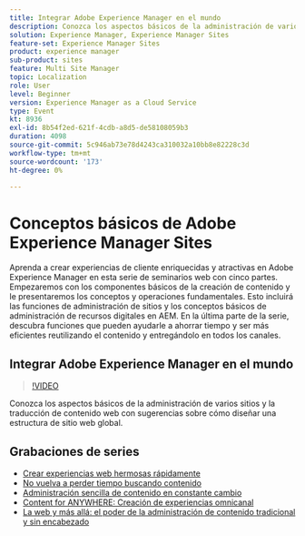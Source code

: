 ```yaml
---
title: Integrar Adobe Experience Manager en el mundo
description: Conozca los aspectos básicos de la administración de varios sitios y la traducción de contenido web con sugerencias sobre cómo diseñar una estructura de sitio web global.
solution: Experience Manager, Experience Manager Sites
feature-set: Experience Manager Sites
product: experience manager
sub-product: sites
feature: Multi Site Manager
topic: Localization
role: User
level: Beginner
version: Experience Manager as a Cloud Service
type: Event
kt: 8936
exl-id: 8b54f2ed-621f-4cdb-a8d5-de58108059b3
duration: 4098
source-git-commit: 5c946ab73e78d4243ca310032a10bb8e82228c3d
workflow-type: tm+mt
source-wordcount: '173'
ht-degree: 0%

---
```


# Conceptos básicos de Adobe Experience Manager Sites

Aprenda a crear experiencias de cliente enriquecidas y atractivas en Adobe Experience Manager en esta serie de seminarios web con cinco partes. Empezaremos con los componentes básicos de la creación de contenido y le presentaremos los conceptos y operaciones fundamentales. Esto incluirá las funciones de administración de sitios y los conceptos básicos de administración de recursos digitales en AEM. En la última parte de la serie, descubra funciones que pueden ayudarle a ahorrar tiempo y ser más eficientes reutilizando el contenido y entregándolo en todos los canales.

## Integrar Adobe Experience Manager en el mundo

>[!VIDEO](https://video.tv.adobe.com/v/336981/?quality=12&learn=on&hidetitle=true)

Conozca los aspectos básicos de la administración de varios sitios y la traducción de contenido web con sugerencias sobre cómo diseñar una estructura de sitio web global.

## Grabaciones de series

* [Crear experiencias web hermosas rápidamente](authoring-fundamentals.md)
* [No vuelva a perder tiempo buscando contenido](media-library-administration.md)
* [Administración sencilla de contenido en constante cambio](collaboration-tools.md)
* [Content for ANYWHERE: Creación de experiencias omnicanal](omnichannel-experiences.md)
* [La web y más allá: el poder de la administración de contenido tradicional y sin encabezado](traditional-headless-content-management.md)
